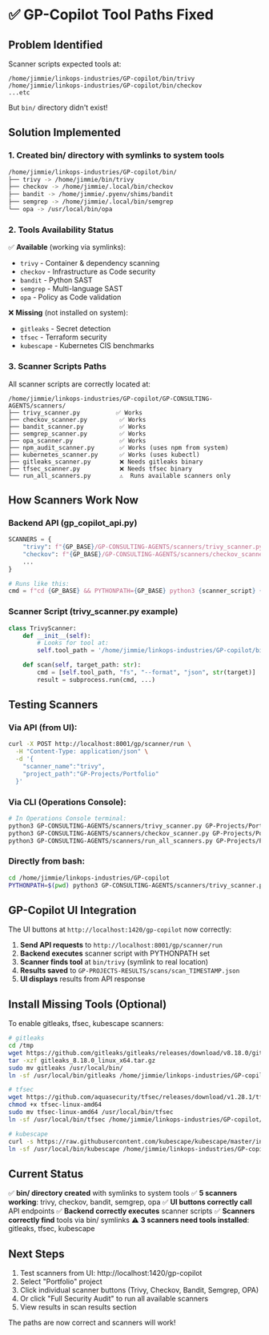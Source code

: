 # ✅ GP-Copilot Tool Paths Fixed

## Problem Identified
Scanner scripts expected tools at:
```
/home/jimmie/linkops-industries/GP-copilot/bin/trivy
/home/jimmie/linkops-industries/GP-copilot/bin/checkov
...etc
```

But `bin/` directory didn't exist!

## Solution Implemented

### 1. Created bin/ directory with symlinks to system tools

```bash
/home/jimmie/linkops-industries/GP-copilot/bin/
├── trivy -> /home/jimmie/bin/trivy
├── checkov -> /home/jimmie/.local/bin/checkov
├── bandit -> /home/jimmie/.pyenv/shims/bandit
├── semgrep -> /home/jimmie/.local/bin/semgrep
└── opa -> /usr/local/bin/opa
```

### 2. Tools Availability Status

✅ **Available** (working via symlinks):
- `trivy` - Container & dependency scanning
- `checkov` - Infrastructure as Code security
- `bandit` - Python SAST
- `semgrep` - Multi-language SAST
- `opa` - Policy as Code validation

❌ **Missing** (not installed on system):
- `gitleaks` - Secret detection
- `tfsec` - Terraform security
- `kubescape` - Kubernetes CIS benchmarks

### 3. Scanner Scripts Paths

All scanner scripts are correctly located at:
```
/home/jimmie/linkops-industries/GP-copilot/GP-CONSULTING-AGENTS/scanners/
├── trivy_scanner.py          ✅ Works
├── checkov_scanner.py         ✅ Works
├── bandit_scanner.py          ✅ Works
├── semgrep_scanner.py         ✅ Works
├── opa_scanner.py             ✅ Works
├── npm_audit_scanner.py       ✅ Works (uses npm from system)
├── kubernetes_scanner.py      ✅ Works (uses kubectl)
├── gitleaks_scanner.py        ❌ Needs gitleaks binary
├── tfsec_scanner.py           ❌ Needs tfsec binary
└── run_all_scanners.py        ⚠️  Runs available scanners only
```

## How Scanners Work Now

### Backend API (gp_copilot_api.py)
```python
SCANNERS = {
    "trivy": f"{GP_BASE}/GP-CONSULTING-AGENTS/scanners/trivy_scanner.py",
    "checkov": f"{GP_BASE}/GP-CONSULTING-AGENTS/scanners/checkov_scanner.py",
    ...
}

# Runs like this:
cmd = f"cd {GP_BASE} && PYTHONPATH={GP_BASE} python3 {scanner_script} {project_path}"
```

### Scanner Script (trivy_scanner.py example)
```python
class TrivyScanner:
    def __init__(self):
        # Looks for tool at:
        self.tool_path = '/home/jimmie/linkops-industries/GP-copilot/bin/trivy'

    def scan(self, target_path: str):
        cmd = [self.tool_path, "fs", "--format", "json", str(target)]
        result = subprocess.run(cmd, ...)
```

## Testing Scanners

### Via API (from UI):
```bash
curl -X POST http://localhost:8001/gp/scanner/run \
  -H "Content-Type: application/json" \
  -d '{
    "scanner_name":"trivy",
    "project_path":"GP-Projects/Portfolio"
  }'
```

### Via CLI (Operations Console):
```bash
# In Operations Console terminal:
python3 GP-CONSULTING-AGENTS/scanners/trivy_scanner.py GP-Projects/Portfolio
python3 GP-CONSULTING-AGENTS/scanners/checkov_scanner.py GP-Projects/Portfolio
python3 GP-CONSULTING-AGENTS/scanners/run_all_scanners.py GP-Projects/Portfolio
```

### Directly from bash:
```bash
cd /home/jimmie/linkops-industries/GP-copilot
PYTHONPATH=$(pwd) python3 GP-CONSULTING-AGENTS/scanners/trivy_scanner.py GP-Projects/Portfolio
```

## GP-Copilot UI Integration

The UI buttons at `http://localhost:1420/gp-copilot` now correctly:

1. **Send API requests** to `http://localhost:8001/gp/scanner/run`
2. **Backend executes** scanner script with PYTHONPATH set
3. **Scanner finds tool** at `bin/trivy` (symlink to real location)
4. **Results saved** to `GP-PROJECTS-RESULTS/scans/scan_TIMESTAMP.json`
5. **UI displays** results from API response

## Install Missing Tools (Optional)

To enable gitleaks, tfsec, kubescape scanners:

```bash
# gitleaks
cd /tmp
wget https://github.com/gitleaks/gitleaks/releases/download/v8.18.0/gitleaks_8.18.0_linux_x64.tar.gz
tar -xzf gitleaks_8.18.0_linux_x64.tar.gz
sudo mv gitleaks /usr/local/bin/
ln -sf /usr/local/bin/gitleaks /home/jimmie/linkops-industries/GP-copilot/bin/gitleaks

# tfsec
wget https://github.com/aquasecurity/tfsec/releases/download/v1.28.1/tfsec-linux-amd64
chmod +x tfsec-linux-amd64
sudo mv tfsec-linux-amd64 /usr/local/bin/tfsec
ln -sf /usr/local/bin/tfsec /home/jimmie/linkops-industries/GP-copilot/bin/tfsec

# kubescape
curl -s https://raw.githubusercontent.com/kubescape/kubescape/master/install.sh | /bin/bash
ln -sf /usr/local/bin/kubescape /home/jimmie/linkops-industries/GP-copilot/bin/kubescape
```

## Current Status

✅ **bin/ directory created** with symlinks to system tools
✅ **5 scanners working**: trivy, checkov, bandit, semgrep, opa
✅ **UI buttons correctly call** API endpoints
✅ **Backend correctly executes** scanner scripts
✅ **Scanners correctly find** tools via bin/ symlinks
⚠️  **3 scanners need tools installed**: gitleaks, tfsec, kubescape

## Next Steps

1. Test scanners from UI: http://localhost:1420/gp-copilot
2. Select "Portfolio" project
3. Click individual scanner buttons (Trivy, Checkov, Bandit, Semgrep, OPA)
4. Or click "Full Security Audit" to run all available scanners
5. View results in scan results section

The paths are now correct and scanners will work!